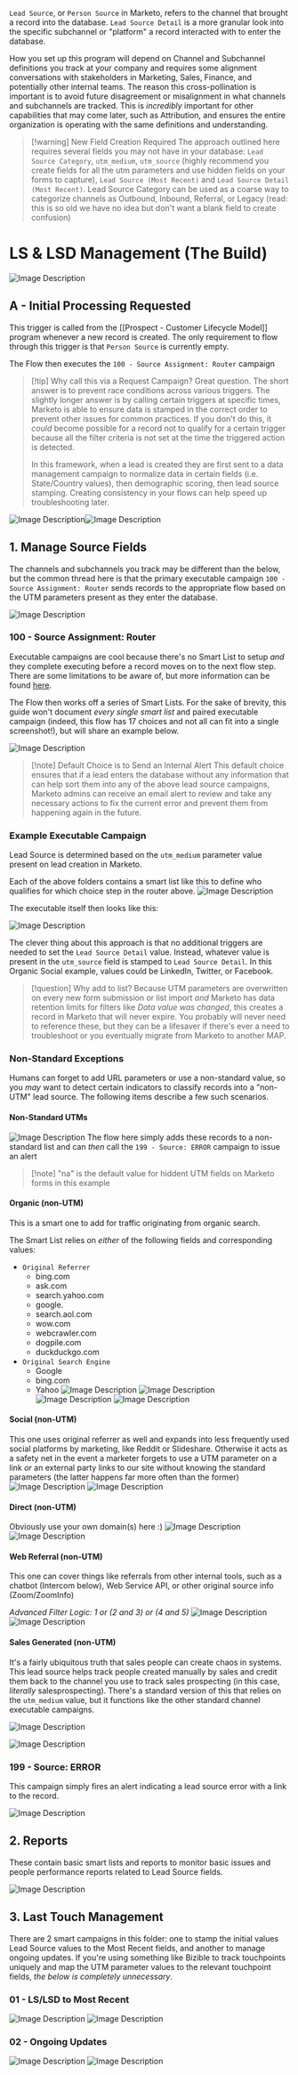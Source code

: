 `Lead Source`, or `Person Source` in Marketo, refers to the channel that brought a record into the database. `Lead Source Detail` is a more granular look into the specific subchannel or "platform" a record interacted with to enter the database.

How you set up this program will depend on Channel and Subchannel definitions you track at your company and requires some alignment conversations with stakeholders in Marketing, Sales, Finance, and potentially other internal teams. The reason this cross-pollination is important is to avoid future disagreement or misalignment in what channels and subchannels are tracked. This is *incredibly* important for other capabilities that may come later, such as Attribution, and ensures the entire organization is operating with the same definitions and understanding.

>[!warning] New Field Creation Required
>The approach outlined here requires several fields you may not have in your database: `Lead Source Category`, `utm_medium`, `utm_source` (highly recommend you create fields for all the utm parameters and use hidden fields on your forms to capture), `Lead Source (Most Recent)` and `Lead Source Detail (Most Recent)`. Lead Source Category can be used as a coarse way to categorize channels as Outbound, Inbound, Referral, or Legacy (read: this is so old we have no idea but don't want a blank field to create confusion) 

# LS & LSD Management (The Build)
![Image Description](https://raw.githubusercontent.com/themojoejoejoe/obsidian-vault/main/z.Images/Pasted%20image%2020240222105506.png)
## A - Initial Processing Requested
This trigger is called from the [[Prospect - Customer Lifecycle Model]] program whenever a new record is created. The only requirement to flow through this trigger is that `Person Source` is currently empty.

The Flow then executes the `100 - Source Assignment: Router` campaign

> [!tip] Why call this via a Request Campaign?
> Great question. The short answer is to prevent race conditions across various triggers. The slightly longer answer is by calling certain triggers at specific times, Marketo is able to ensure data is stamped in the correct order to prevent other issues for common practices. If you don't do this, it *could* become possible for a record not to qualify for a certain trigger because all the filter criteria is not set at the time the triggered action is detected.
> 
> In this framework, when a lead is created they are first sent to a data management campaign to normalize data in certain fields (i.e. State/Country values), then demographic scoring, then lead source stamping. Creating consistency in your flows can help speed up troubleshooting later.

![Image Description](https://raw.githubusercontent.com/themojoejoejoe/obsidian-vault/main/z.Images//themojoejoejoe/obsidian-vault/main/z.Images/Pasted%20image%2020240222105659.png)![Image Description](https://raw.githubusercontent.com/themojoejoejoe/obsidian-vault/main/z.Images//themojoejoejoe/obsidian-vault/main/z.Images/Pasted%20image%2020240222110641.png)
## 1. Manage Source Fields
The channels and subchannels you track may be different than the below, but the common thread here is that the primary executable campaign `100 - Source Assignment: Router` sends records to the appropriate flow based on the UTM parameters present as they enter the database.

![Image Description](https://raw.githubusercontent.com/themojoejoejoe/obsidian-vault/main/z.Images/Pasted%20image%2020240222110927.png)

### 100 - Source Assignment: Router
Executable campaigns are cool because there's no Smart List to setup *and* they complete executing before a record moves on to the next flow step. There are some limitations to be aware of, but more information can be found [here](https://experienceleague.adobe.com/docs/marketo/using/product-docs/core-marketo-concepts/smart-campaigns/flow-actions/execute-campaign.html?lang=en).

The Flow then works off a series of Smart Lists. For the sake of brevity, this guide won't document *every single smart list* and paired executable campaign (indeed, this flow has 17 choices and not all can fit into a single screenshot!), but will share an example below.

![Image Description](https://raw.githubusercontent.com/themojoejoejoe/obsidian-vault/main/z.Images//themojoejoejoe/obsidian-vault/main/z.Images/Pasted%20image%2020240222112047.png)

>[!note] Default Choice is to Send an Internal Alert
>This default choice ensures that if a lead enters the database without any information that can help sort them into any of the above lead source campaigns, Marketo admins can receive an email alert to review and take any necessary actions to fix the current error and prevent them from happening again in the future.

### Example Executable Campaign
Lead Source is determined based on the `utm_medium` parameter value present on lead creation in Marketo. 

Each of the above folders contains a smart list like this to define who qualifies for which choice step in the router above.
![Image Description](https://raw.githubusercontent.com/themojoejoejoe/obsidian-vault/main/z.Images//themojoejoejoe/obsidian-vault/main/z.Images/Pasted%20image%2020240222112417.png)

The executable itself then looks like this:

![Image Description](https://raw.githubusercontent.com/themojoejoejoe/obsidian-vault/main/z.Images//themojoejoejoe/obsidian-vault/main/z.Images/Pasted%20image%2020240222112523.png)

The clever thing about this approach is that no additional triggers are needed to set the `Lead Source Detail` value. Instead, whatever value is present in the `utm_source` field is stamped to `Lead Source Detail`. In this Organic Social example, values could be LinkedIn, Twitter, or Facebook.

>[!question] Why add to list?
>Because UTM parameters are overwritten on every new form submission or list import *and* Marketo has data retention limits for filters like *Data value was changed*, this creates a record in Marketo that will never expire. You probably will never need to reference these, but they can be a lifesaver if there's ever a need to troubleshoot or you eventually migrate from Marketo to another MAP.


### Non-Standard Exceptions
Humans can forget to add URL parameters or use a non-standard value, so you *may* want to detect certain indicators to classify records into a "non-UTM" lead source. The following items describe a few such scenarios.

#### Non-Standard UTMs
![Image Description](https://raw.githubusercontent.com/themojoejoejoe/obsidian-vault/main/z.Images//themojoejoejoe/obsidian-vault/main/z.Images/Pasted%20image%2020240222114230.png)
The flow here simply adds these records to a non-standard list and can *then* call the `199 - Source: ERROR` campaign to issue an alert

>[!note] "na" is the default value for hiddent UTM fields on Marketo forms in this example

#### Organic (non-UTM)
This is a smart one to add for traffic originating from organic search.

The Smart List relies on *either* of the following fields and corresponding values:
* `Original Referrer`
	* bing.com
	* ask.com
	* search.yahoo.com
	* google.
	* search.aol.com
	* wow.com
	* webcrawler.com
	* dogpile.com
	* duckduckgo.com
* `Original Search Engine`
	* Google
	* bing.com
	* Yahoo
![Image Description](https://raw.githubusercontent.com/themojoejoejoe/obsidian-vault/main/z.Images//themojoejoejoe/obsidian-vault/main/z.Images/Pasted%20image%2020240222114458.png)
![Image Description](https://raw.githubusercontent.com/themojoejoejoe/obsidian-vault/main/z.Images//themojoejoejoe/obsidian-vault/main/z.Images/Pasted%20image%2020240222114926.png)
![Image Description](https://raw.githubusercontent.com/themojoejoejoe/obsidian-vault/main/z.Images//themojoejoejoe/obsidian-vault/main/z.Images/Pasted%20image%2020240222114946.png)
![Image Description](https://raw.githubusercontent.com/themojoejoejoe/obsidian-vault/main/z.Images//themojoejoejoe/obsidian-vault/main/z.Images/Pasted%20image%2020240222114959.png)


#### Social (non-UTM)
This one uses original referrer as well and expands into less frequently used social platforms by marketing, like Reddit or Slideshare. Otherwise it acts as a safety net in the event a marketer forgets to use a UTM parameter on a link *or* an external party links to our site without knowing the standard parameters (the latter happens far more often than the former)
![Image Description](https://raw.githubusercontent.com/themojoejoejoe/obsidian-vault/main/z.Images//themojoejoejoe/obsidian-vault/main/z.Images/Pasted%20image%2020240222115056.png)
![Image Description](https://raw.githubusercontent.com/themojoejoejoe/obsidian-vault/main/z.Images//themojoejoejoe/obsidian-vault/main/z.Images/Pasted%20image%2020240222115125.png)
#### Direct (non-UTM)
Obviously use your own domain(s) here :) 
![Image Description](https://raw.githubusercontent.com/themojoejoejoe/obsidian-vault/main/z.Images//themojoejoejoe/obsidian-vault/main/z.Images/Pasted%20image%2020240222115639.png)
![Image Description](https://raw.githubusercontent.com/themojoejoejoe/obsidian-vault/main/z.Images//themojoejoejoe/obsidian-vault/main/z.Images/Pasted%20image%2020240222115713.png)
#### Web Referral (non-UTM)
This one can cover things like referrals from other internal tools, such as a chatbot (Intercom below), Web Service API, or other original source info (Zoom/ZoomInfo)

*Advanced Filter Logic: 1 or (2 and 3) or (4 and 5)*
![Image Description](https://raw.githubusercontent.com/themojoejoejoe/obsidian-vault/main/z.Images//themojoejoejoe/obsidian-vault/main/z.Images/Pasted%20image%2020240222115735.png)
![Image Description](https://raw.githubusercontent.com/themojoejoejoe/obsidian-vault/main/z.Images//themojoejoejoe/obsidian-vault/main/z.Images/Pasted%20image%2020240222115901.png)

#### Sales Generated (non-UTM)
It's a fairly ubiquitous truth that sales people can create chaos in systems. This lead source helps track people created manually by sales and credit them back to the channel you use to track sales prospecting (in this case, *literally* salesprospecting). There's a standard version of this that relies on the `utm_medium` value, but it functions like the other standard channel executable campaigns.

![Image Description](https://raw.githubusercontent.com/themojoejoejoe/obsidian-vault/main/z.Images//themojoejoejoe/obsidian-vault/main/z.Images/Pasted%20image%2020240222115946.png)

![Image Description](https://raw.githubusercontent.com/themojoejoejoe/obsidian-vault/main/z.Images//themojoejoejoe/obsidian-vault/main/z.Images/Pasted%20image%2020240222120005.png)

### 199 - Source: ERROR

This campaign simply fires an alert indicating a lead source error with a link to the record.

![Image Description](https://raw.githubusercontent.com/themojoejoejoe/obsidian-vault/main/z.Images//themojoejoejoe/obsidian-vault/main/z.Images/Pasted%20image%2020240222124950.png)

## 2. Reports
These contain basic smart lists and reports to monitor basic issues and people performance reports related to Lead Source fields.

![Image Description](https://raw.githubusercontent.com/themojoejoejoe/obsidian-vault/main/z.Images/Pasted%20image%2020240222125148.png%7C300)
## 3. Last Touch Management
There are 2 smart campaigns in this folder: one to stamp the initial values Lead Source values to the Most Recent fields, and another to manage ongoing updates. If you're using something like Bizible to track touchpoints uniquely and map the UTM parameter values to the relevant touchpoint fields, *the below is completely unnecessary*. 

### 01 - LS/LSD to Most Recent
![Image Description](https://raw.githubusercontent.com/themojoejoejoe/obsidian-vault/main/z.Images//themojoejoejoe/obsidian-vault/main/z.Images/Pasted%20image%2020240222125345.png)
![Image Description](https://raw.githubusercontent.com/themojoejoejoe/obsidian-vault/main/z.Images//themojoejoejoe/obsidian-vault/main/z.Images/Pasted%20image%2020240222125358.png)
### 02 - Ongoing Updates
![Image Description](https://raw.githubusercontent.com/themojoejoejoe/obsidian-vault/main/z.Images//themojoejoejoe/obsidian-vault/main/z.Images/Pasted%20image%2020240222125435.png)
![Image Description](https://raw.githubusercontent.com/themojoejoejoe/obsidian-vault/main/z.Images//themojoejoejoe/obsidian-vault/main/z.Images/Pasted%20image%2020240222125501.png)
